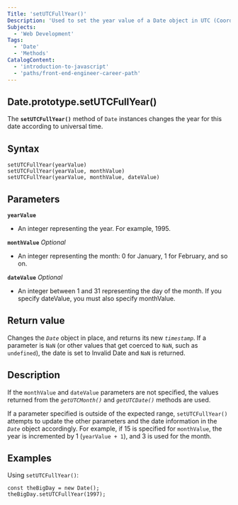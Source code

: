 ```yaml
---
Title: 'setUTCFullYear()'
Description: 'Used to set the year value of a Date object in UTC (Coordinated Universal Time)'
Subjects:
  - 'Web Development'
Tags:
  - 'Date'
  - 'Methods'
CatalogContent:
  - 'introduction-to-javascript'
  - 'paths/front-end-engineer-career-path'
---
```


## Date.prototype.setUTCFullYear()

The **`setUTCFullYear()`** method of `Date` instances changes the year for this date according to universal time.

## Syntax

```pseudo 
setUTCFullYear(yearValue)
setUTCFullYear(yearValue, monthValue)
setUTCFullYear(yearValue, monthValue, dateValue)
```

## Parameters

**`yearValue`**
- An integer representing the year. For example, 1995.

**`monthValue`** *Optional*
- An integer representing the month: 0 for January, 1 for February, and so on.

**`dateValue`** *Optional*
- An integer between 1 and 31 representing the day of the month. If you specify dateValue, you must also specify monthValue.


## Return value

Changes the *`Date`* object in place, and returns its new *`timestamp`*. If a parameter is `NaN` (or other values that get coerced to `NaN`, such as `undefined`), the date is set to Invalid Date and `NaN` is returned.


## Description

If the `monthValue` and `dateValue` parameters are not specified, the values returned from the *`getUTCMonth()`* and *`getUTCDate()`* methods are used.

If a parameter specified is outside of the expected range, `setUTCFullYear()` attempts to update the other parameters and the date information in the *`Date`* object accordingly. For example, if 15 is specified for `monthValue`, the year is incremented by 1 (`yearValue + 1`), and 3 is used for the month.


## Examples

Using `setUTCFullYear()`:

```shell
const theBigDay = new Date();
theBigDay.setUTCFullYear(1997);
```